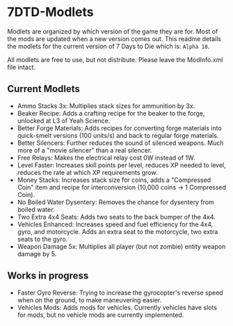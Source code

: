 # 7DTD-Modlets
Modlets are organized by which version of the game they are for. Most of the mods are updated when a new version comes out. This readme details the modlets for the current version of 7 Days to Die which is: `Alpha 18`.

All modlets are free to use, but not distribute. Please leave the ModInfo.xml file intact.

## Current Modlets
- Ammo Stacks 3x: Multiplies stack sizes for ammunition by 3x. 
- Beaker Recipe: Adds a crafting recipe for the beaker to the forge, unlocked at L3 of Yeah Science.
- Better Forge Materials: Adds recipes for converting forge materials into quick-smelt versions (100 units/s) and back to regular forge materials.
- Better Silencers: Further reduces the sound of silenced weapons. Much more of a "movie silencer" than a real silencer.
- Free Relays: Makes the electrical relay cost 0W instead of 1W.
- Level Faster: Increases skill points per level, reduces XP needed to level, reduces the rate at which XP requirements grow.
- Money Stacks: Increases stack size for coins, adds a "Compressed Coin" item and recipe for interconversion (10,000 coins -> 1 Compressed Coin).
- No Boiled Water Dysentery: Removes the chance for dysentery from boiled water.
- Two Extra 4x4 Seats: Adds two seats to the back bumper of the 4x4.
- Vehicles Enhanced: Increases speed and fuel efficiency for the 4x4, gyro, and motorcycle. Adds an extra seat to the motorcycle, two extra seats to the gyro.
- Weapon Damage 5x: Multiplies all player (but not zombie) entity weapon damage by 5.

## Works in progress
- Faster Gyro Reverse: Trying to increase the gyrocopter's reverse speed when on the ground, to make maneuvering easier.
- Vehicles Mods: Adds mods for vehicles. Currently vehicles have slots for mods, but no vehicle mods are currently implemented.
